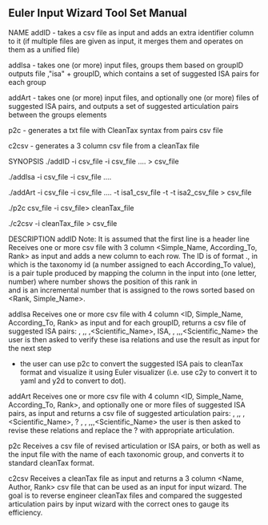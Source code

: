 Euler Input Wizard Tool Set Manual
-------------------------------------

NAME
addID - takes a csv file as input and adds an extra identifier column to it
(if multiple files are given as input, it merges them and operates on them as a unified file)

addIsa - takes one (or more) input files, groups them based on groupID outputs file ,"isa" + groupID, which contains a set of suggested ISA pairs for each group

addArt - takes one (or more) input files, and optionally one (or more) files of suggested ISA pairs, and outputs a set of suggested articulation pairs between the groups elements

p2c - generates a txt file with CleanTax syntax from pairs csv file

c2csv - generates a 3 column csv file from a cleanTax file

SYNOPSIS
./addID -i csv_file -i csv_file .... > csv_file

./addIsa  -i csv_file -i csv_file .... 

./addArt -i csv_file -i csv_file ....  -t isa1_csv_file -t -t isa2_csv_file > csv_file

./p2c  csv_file -i  csv_file> cleanTax_file 

./c2csv  -i  cleanTax_file > csv_file 

DESCRIPTION
 addID
Note: It is assumed that the first line is a header line
Receives one or more csv file with 3 column <Simple_Name, According_To, Rank> as input and adds a new column <ID> to each row. 
The ID is of format <TaxonID>.<Rank><No>, in which <TaxonID> is the taxonomy id (a number assigned to each According_To value),
 <Rank> is a pair tuple produced by mapping the <Rank> column in the input into (one letter, number) where number shows the position of this rank in  
 and <No> is an incremental number that is assigned to the rows sorted based on <Rank, Simple_Name>.

 addIsa 
Receives one or more csv file with 4 column  <ID, Simple_Name, According_To, Rank> as input and for each groupID, returns a csv file of suggested ISA pairs: 
<ID>, <TaxonID>,<Rank>, <No>,<Scientific_Name>, ISA, <ID>, <TaxonID>,<Rank>,<No>,<Scientific_Name> 
the user is then asked to verify these isa relations and use the result as input for the next step
* the user can use p2c to convert the suggested ISA pais to cleanTax format and visualize it using Euler visualizer (i.e. use c2y to convert it to yaml and y2d to convert to dot). 

 addArt
 Receives one or more csv file with 4 column  <ID, Simple_Name, According_To, Rank>, and optionally one or more files of suggested ISA pairs, as input and returns a csv file of suggested articulation pairs: 
 <ID>, <TaxonID>,<Rank>, <No>,<Scientific_Name>, ? , <ID>, <TaxonID>,<Rank>,<No>,<Scientific_Name> 
the user is then asked to revise these relations and replace the ? with appropriate articulation. 

 p2c
Receives a csv file of revised articulation or ISA pairs, or both as well as the input file with the name of each taxonomic group, and converts it to standard cleanTax format.  

c2csv
Receives a cleanTax file as input and returns a 3 column <Name, Author, Rank> csv file that can be used as an input for input wizard. 
The goal is to reverse engineer cleanTax files and compared the suggested articulation pairs by input wizard with the correct ones to gauge its efficiency.